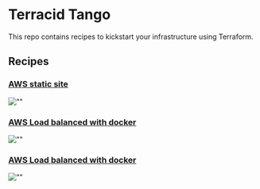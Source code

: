 # Terracid Tango

This repo contains recipes to kickstart your infrastructure using Terraform.

## Recipes

### [AWS static site](./aws_static_site)

![""](./aws_static_site/overview.jpg)

### [AWS Load balanced with docker](./aws_generic_standard)

![""](./aws_generic_standard/overview.png)

### [AWS Load balanced with docker](./aws_generic_docker_swarm)

![""](./aws_generic_docker_swarm/overview.png)
